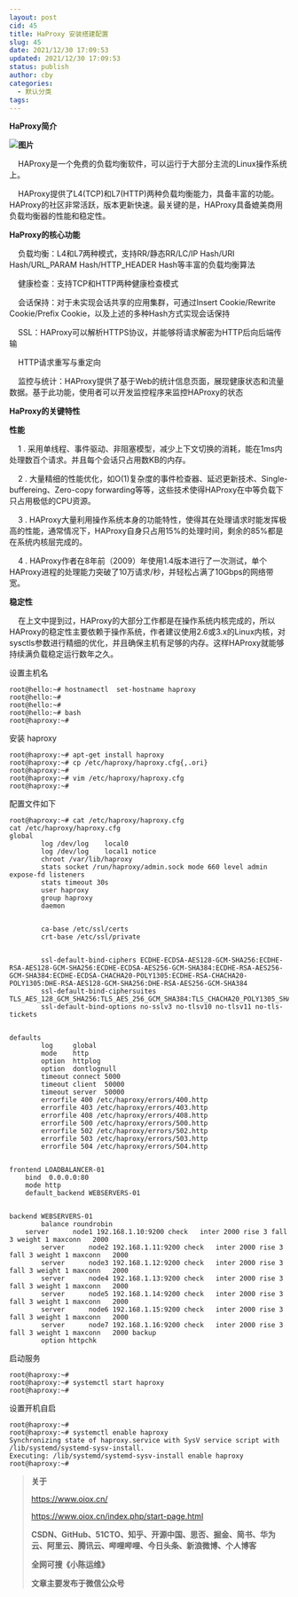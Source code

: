 ```yaml
---
layout: post
cid: 45
title: HaProxy 安装搭建配置
slug: 45
date: 2021/12/30 17:09:53
updated: 2021/12/30 17:09:53
status: publish
author: cby
categories: 
  - 默认分类
tags: 
---
```



**HaProxy简介**

**![图片](https://p3-juejin.byteimg.com/tos-cn-i-k3u1fbpfcp/b6fd39e9d7ad4cd290e7b34eb0022d6c~tplv-k3u1fbpfcp-zoom-1.image)**

  

    HAProxy是一个免费的负载均衡软件，可以运行于大部分主流的Linux操作系统上。

    HAProxy提供了L4(TCP)和L7(HTTP)两种负载均衡能力，具备丰富的功能。HAProxy的社区非常活跃，版本更新快速。最关键的是，HAProxy具备媲美商用负载均衡器的性能和稳定性。

**HaProxy的核心功能**

    负载均衡：L4和L7两种模式，支持RR/静态RR/LC/IP Hash/URI Hash/URL_PARAM Hash/HTTP_HEADER Hash等丰富的负载均衡算法

  

    健康检查：支持TCP和HTTP两种健康检查模式

  

    会话保持：对于未实现会话共享的应用集群，可通过Insert Cookie/Rewrite Cookie/Prefix Cookie，以及上述的多种Hash方式实现会话保持

  

    SSL：HAProxy可以解析HTTPS协议，并能够将请求解密为HTTP后向后端传输

  

    HTTP请求重写与重定向

  

    监控与统计：HAProxy提供了基于Web的统计信息页面，展现健康状态和流量数据。基于此功能，使用者可以开发监控程序来监控HAProxy的状态

  

**HaProxy的关键特性**  

**性能**

  

    1 . 采用单线程、事件驱动、非阻塞模型，减少上下文切换的消耗，能在1ms内处理数百个请求。并且每个会话只占用数KB的内存。

  

    2 . 大量精细的性能优化，如O(1)复杂度的事件检查器、延迟更新技术、Single-buffereing、Zero-copy forwarding等等，这些技术使得HAProxy在中等负载下只占用极低的CPU资源。

  

    3 . HAProxy大量利用操作系统本身的功能特性，使得其在处理请求时能发挥极高的性能，通常情况下，HAProxy自身只占用15%的处理时间，剩余的85%都是在系统内核层完成的。

  

    4 . HAProxy作者在8年前（2009）年使用1.4版本进行了一次测试，单个HAProxy进程的处理能力突破了10万请求/秒，并轻松占满了10Gbps的网络带宽。

  

**稳定性**

  

    在上文中提到过，HAProxy的大部分工作都是在操作系统内核完成的，所以HAProxy的稳定性主要依赖于操作系统，作者建议使用2.6或3.x的Linux内核，对sysctls参数进行精细的优化，并且确保主机有足够的内存。这样HAProxy就能够持续满负载稳定运行数年之久。

  

  

  

  

设置主机名

  
  

```
root@hello:~# hostnamectl  set-hostname haproxy
root@hello:~#
root@hello:~#
root@hello:~# bash
root@haproxy:~#
```

  

  

安装 haproxy

  

```
root@haproxy:~# apt-get install haproxy
root@haproxy:~# cp /etc/haproxy/haproxy.cfg{,.ori}
root@haproxy:~#
root@haproxy:~# vim /etc/haproxy/haproxy.cfg
root@haproxy:~#

```

配置文件如下

  
  

```
root@haproxy:~# cat /etc/haproxy/haproxy.cfg
cat /etc/haproxy/haproxy.cfg
global
        log /dev/log    local0
        log /dev/log    local1 notice
        chroot /var/lib/haproxy
        stats socket /run/haproxy/admin.sock mode 660 level admin expose-fd listeners
        stats timeout 30s
        user haproxy
        group haproxy
        daemon


        ca-base /etc/ssl/certs
        crt-base /etc/ssl/private


        ssl-default-bind-ciphers ECDHE-ECDSA-AES128-GCM-SHA256:ECDHE-RSA-AES128-GCM-SHA256:ECDHE-ECDSA-AES256-GCM-SHA384:ECDHE-RSA-AES256-GCM-SHA384:ECDHE-ECDSA-CHACHA20-POLY1305:ECDHE-RSA-CHACHA20-POLY1305:DHE-RSA-AES128-GCM-SHA256:DHE-RSA-AES256-GCM-SHA384
        ssl-default-bind-ciphersuites TLS_AES_128_GCM_SHA256:TLS_AES_256_GCM_SHA384:TLS_CHACHA20_POLY1305_SHA256
        ssl-default-bind-options no-sslv3 no-tlsv10 no-tlsv11 no-tls-tickets


defaults
        log     global
        mode    http
        option  httplog
        option  dontlognull
        timeout connect 5000
        timeout client  50000
        timeout server  50000
        errorfile 400 /etc/haproxy/errors/400.http
        errorfile 403 /etc/haproxy/errors/403.http
        errorfile 408 /etc/haproxy/errors/408.http
        errorfile 500 /etc/haproxy/errors/500.http
        errorfile 502 /etc/haproxy/errors/502.http
        errorfile 503 /etc/haproxy/errors/503.http
        errorfile 504 /etc/haproxy/errors/504.http


frontend LOADBALANCER-01
    bind  0.0.0.0:80
    mode http
    default_backend WEBSERVERS-01


backend WEBSERVERS-01
        balance roundrobin
    server      node1 192.168.1.10:9200 check   inter 2000 rise 3 fall 3 weight 1 maxconn   2000
        server      node2 192.168.1.11:9200 check   inter 2000 rise 3 fall 3 weight 1 maxconn   2000
        server      node3 192.168.1.12:9200 check   inter 2000 rise 3 fall 3 weight 1 maxconn   2000
        server      node4 192.168.1.13:9200 check   inter 2000 rise 3 fall 3 weight 1 maxconn   2000
        server      node5 192.168.1.14:9200 check   inter 2000 rise 3 fall 3 weight 1 maxconn   2000
        server      node6 192.168.1.15:9200 check   inter 2000 rise 3 fall 3 weight 1 maxconn   2000
        server      node7 192.168.1.16:9200 check   inter 2000 rise 3 fall 3 weight 1 maxconn   2000 backup
        option httpchk
```

  
  
  
  

启动服务

  

```
root@haproxy:~#
root@haproxy:~# systemctl start haproxy
root@haproxy:~#
```

  

  

设置开机自启

  

```
root@haproxy:~#
root@haproxy:~# systemctl enable haproxy
Synchronizing state of haproxy.service with SysV service script with /lib/systemd/systemd-sysv-install.
Executing: /lib/systemd/systemd-sysv-install enable haproxy
root@haproxy:~#
```

  

> **关于**
>
> https://www.oiox.cn/
>
> https://www.oiox.cn/index.php/start-page.html
>
> **CSDN、GitHub、51CTO、知乎、开源中国、思否、掘金、简书、华为云、阿里云、腾讯云、哔哩哔哩、今日头条、新浪微博、个人博客**
>
> **全网可搜《小陈运维》**
>
> **文章主要发布于微信公众号**